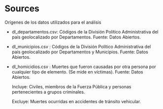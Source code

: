 # Sources
Orígenes de los datos utilizados para el análisis

* dl_departamentos.csv: Códigos de la División Político Administrativa del país geolocalizado por Departamentos. Fuente: Datos Abiertos.

* dl_municipios.csv : Códigos de la División Político Administrativa del país geolocalizado por Departamentos y Municipios. Fuente: Datos Abiertos.

* dl_homicidios.csv :
Muertes que fueron causadas por otra persona por cualquier tipo de elemento. (Se mide en víctimas). Fuente: Datos Abiertos.

  Incluye: Civiles, miembros de la Fuerza Pública y personas pertenecientes a grupos criminales.

  Excluye: Muertes ocurridas en accidentes de tránsito vehicular.
